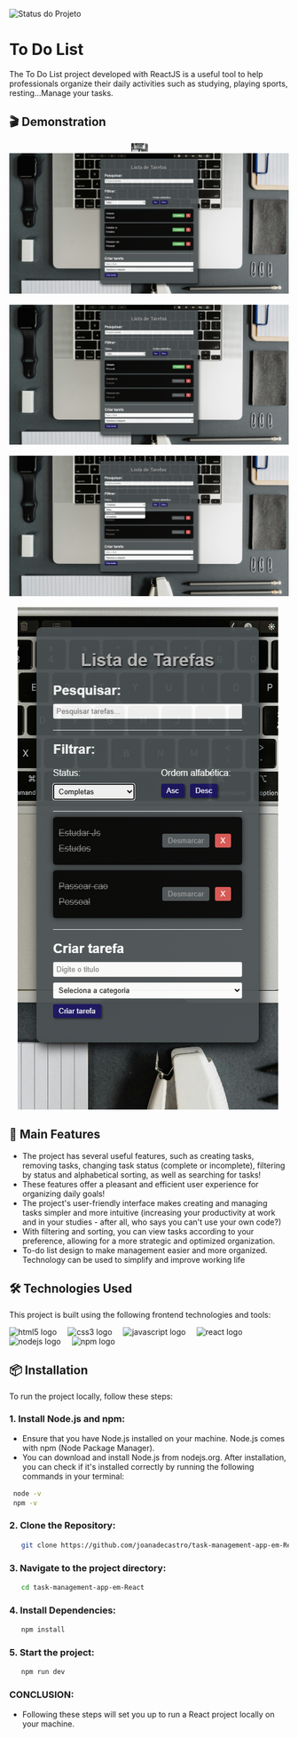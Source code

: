 ![Status do Projeto](https://img.shields.io/badge/status-em%20desenvolvimento-yellow)

# To Do List

The To Do List project developed with ReactJS is a useful tool to help professionals organize their daily activities such as studying, playing sports, resting...Manage your tasks.

## 🎬 Demonstration

<div align="center">
  <img src="https://github.com/joanadecastro/task-management-app-em-React/blob/main/src/img/cap1.png" width="30"/>
    <img width="30" />
  <img src="https://github.com/joanadecastro/task-management-app-em-React/blob/main/src/img/cap2.png"  />
     <img width="50" />
  <img src="https://github.com/joanadecastro/task-management-app-em-React/blob/main/src/img/cap3.png"  />
     <img width="50" />
  <img src="https://github.com/joanadecastro/task-management-app-em-React/blob/main/src/img/cap4.png"  />
     <img width="50" />
  <img src="https://github.com/joanadecastro/task-management-app-em-React/blob/main/src/img/cap5.png"  />
    <img width="0" />
</div>



## 🚀 Main Features

- The project has several useful features, such as creating tasks, removing tasks, changing task status (complete or incomplete), filtering by status and alphabetical sorting, as well as searching for tasks!
- These features offer a pleasant and efficient user experience for organizing daily goals!
- The project's user-friendly interface makes creating and managing tasks simpler and more intuitive (increasing your productivity at work and in your studies - after all, who says you can't use your own code?)
- With filtering and sorting, you can view tasks according to your preference, allowing for a more strategic and optimized organization.
- To-do list design to make management easier and more organized. Technology can be used to simplify and improve working life

## 🛠️ Technologies Used

This project is built using the following frontend technologies and tools:

<div align="left">
  <img src="https://cdn.jsdelivr.net/gh/devicons/devicon/icons/html5/html5-original.svg" height="60" alt="html5 logo"  />
  <img width="12" />
  <img src="https://cdn.jsdelivr.net/gh/devicons/devicon/icons/css3/css3-original.svg" height="60" alt="css3 logo"  />
  <img width="12" />
  <img src="https://cdn.jsdelivr.net/gh/devicons/devicon/icons/javascript/javascript-original.svg" height="60" alt="javascript logo"  />
  <img width="12" />
  <img src="https://cdn.jsdelivr.net/gh/devicons/devicon/icons/react/react-original.svg" height="60" alt="react logo"  />
  <img width="12" />
    <img src="https://cdn.jsdelivr.net/gh/devicons/devicon/icons/nodejs/nodejs-original.svg" height="60" alt="nodejs logo"  />
  <img width="12" />
    <img src="https://cdn.jsdelivr.net/gh/devicons/devicon/icons/npm/npm-original-wordmark.svg" height="60" alt="npm logo"  />
  <img width="12" />
</div>

## 📦 Installation

To run the project locally, follow these steps:

### 1. Install Node.js and npm:
  - Ensure that you have Node.js installed on your machine. Node.js comes with npm (Node Package Manager).
  - You can download and install Node.js from nodejs.org. After installation, you can check if it's installed correctly by running the following commands in your terminal:
   ```bash
    node -v
    npm -v
```
### 2. Clone the Repository:
```bash
   git clone https://github.com/joanadecastro/task-management-app-em-React.git
```
### 3. Navigate to the project directory:
```bash
   cd task-management-app-em-React
```

### 4. Install Dependencies:
```bash
   npm install
```
### 5. Start the project:
```bash
   npm run dev
```
### CONCLUSION:
 - Following these steps will set you up to run a React project locally on your machine.
